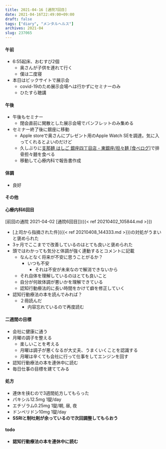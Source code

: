 ```yaml
---
title: 2021-04-16 [通院7回目]
date: 2021-04-16T22:49:00+09:00
draft: false
tags: ["diary", "メンタルヘルス"]
archives: 2021-04
slug: 237065
---
```

#### 午前
- 6:55起床、おむすび2個
  - 奥さんが子供を連れて行く
  - 僕は二度寝
- 本日はビックサイトで展示会
  - covid-19のため展示会場へは行かずにセミナーのみ
  - ひたすら聴講
#### 午後
- 午後もセミナー
  - 閉会直前に閑散とした展示会場でパンフレットのみ集める
- セミナー終了後に銀座に移動
  - Apple storeで奥さんにプレゼント用のApple Watch SEを調達。気に入ってくれるとよいのだけど
  - 久しぶりに[支那麺 はしご 銀座四丁目店 - 東銀座/担々麺 [食べログ]](https://tabelog.com/tokyo/A1301/A130101/13107497/)で排骨担々麺を食べる
  - 移動して心療内科で報告書作成
#### 体調
- 良好
#### その他
#### 心療内科6回目  
[前回の通院 2021-04-02 [通院6回目]]({{< ref 20210402_105844.md >}})  
- [上司から指摘された件]({{< ref 20210408_144333.md >}})の対処がうまいと褒められた
- 3ヶ月でここまでで改善しているのはとても良いと褒められた
- 頭ではわかっても気分と体調が強く連動するとコメントに記載
  - なんとなく将来が不安に思うことがるか？
    - いつも不安
      - それは不安が未来なので解消できないから
  - それ自体を理解しているのはとても良いこと
  - 自分が何故体調が悪いかを理解できている
  - 認知行動療法的に長い時間をかけて癖を修正していく
- 認知行動療法の本を読んでみれば？
  - ２冊読んだ
    - 内容忘れているので再度読む
#### 二週間の目標
- 会社に健康に通う
- 月曜の調子を整える
  - 楽しいことを考える
  - 月曜は調子が悪くなるが大丈夫、うまくいくことを認識する
  - 月曜は辛くても会社に行って仕事をしてエンジンを回す
- 認知行動療法の本を連休中に読む
- 毎日仕事の目標を建ててみる
#### 処方
- 連休を挟むので3週間処方してもらった
- パキシル12.5mg 1錠/day
- エチゾラム0.25mg 1錠/朝, 昼, 夜
- ドンペリドン10mg 1錠/day  
- **SSRIと制吐剤が余っているので次回調整してもらおう**

#### todo
- **認知行動療法の本を連休中に読む**